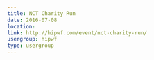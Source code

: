 ```yaml
---
title: NCT Charity Run
date: 2016-07-08
location: 
link: http://hipwf.com/event/nct-charity-run/
usergroup: hipwf
type: usergroup
---
```

